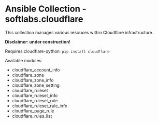 # Ansible Collection - softlabs.cloudflare

This collection manages various resouces within Cloudflare infrastructure.

**Disclaimer: under construction!**

Requires cloudflare-python: `pip install cloudflare`

Available modules:

* cloudflare_account_info
* cloudflare_zone
* cloudflare_zone_info
* cloudflare_zone_setting
* сloudflare_ruleset
* cloudflare_ruleset_info
* cloudflare_ruleset_rule
* cloudflare_ruleset_rule_info
* cloudflare_page_rule
* cloudflare_rules_list
